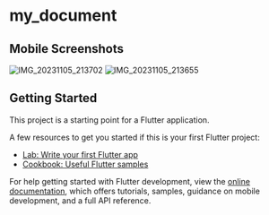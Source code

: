 # my_document

## Mobile Screenshots
![IMG_20231105_213702](https://github.com/wablevaibhav/my_document/assets/57138983/6f6c6833-2c39-436a-9cdc-184c23a1ee2c)
![IMG_20231105_213655](https://github.com/wablevaibhav/my_document/assets/57138983/0d01a1d2-7586-4da5-aab3-8f94b7801e5f)

## Getting Started

This project is a starting point for a Flutter application.

A few resources to get you started if this is your first Flutter project:

- [Lab: Write your first Flutter app](https://docs.flutter.dev/get-started/codelab)
- [Cookbook: Useful Flutter samples](https://docs.flutter.dev/cookbook)

For help getting started with Flutter development, view the
[online documentation](https://docs.flutter.dev/), which offers tutorials,
samples, guidance on mobile development, and a full API reference.
